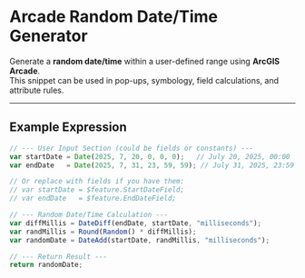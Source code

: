 # Arcade Random Date/Time Generator

Generate a **random date/time** within a user-defined range using **ArcGIS Arcade**.  
This snippet can be used in pop-ups, symbology, field calculations, and attribute rules.

---

## Example Expression

```js
// --- User Input Section (could be fields or constants) ---
var startDate = Date(2025, 7, 20, 0, 0, 0);   // July 20, 2025, 00:00
var endDate   = Date(2025, 7, 31, 23, 59, 59); // July 31, 2025, 23:59

// Or replace with fields if you have them:
// var startDate = $feature.StartDateField;
// var endDate   = $feature.EndDateField;

// --- Random Date/Time Calculation ---
var diffMillis = DateDiff(endDate, startDate, "milliseconds"); 
var randMillis = Round(Random() * diffMillis); 
var randomDate = DateAdd(startDate, randMillis, "milliseconds");

// --- Return Result ---
return randomDate;
